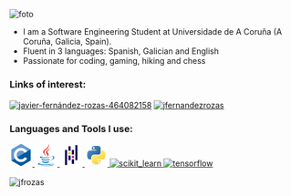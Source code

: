 ![foto](https://github.com/jfrozas/jfrozas/assets/91458621/2f324611-a887-459d-86e6-bcc40c8d63a3)

- I am a Software Engineering Student at Universidade de A Coruña (A Coruña, Galicia, Spain).
- Fluent in 3 languages: Spanish, Galician and English
- Passionate for coding, gaming, hiking and chess


<h3 align="left">Links of interest:</h3>
<p align="left">
<a href="https://linkedin.com/in/javier-fernández-rozas-464082158" target="blank"><img align="center" src="https://raw.githubusercontent.com/rahuldkjain/github-profile-readme-generator/master/src/images/icons/Social/linked-in-alt.svg" alt="javier-fernández-rozas-464082158" height="30" width="40" /></a>
<a href="https://www.leetcode.com/jfernandezrozas" target="blank"><img align="center" src="https://raw.githubusercontent.com/rahuldkjain/github-profile-readme-generator/master/src/images/icons/Social/leet-code.svg" alt="jfernandezrozas" height="30" width="40" /></a>
</p>

<h3 align="left">Languages and Tools I use:</h3>
<p align="left"> <a href="https://www.cprogramming.com/" target="_blank" rel="noreferrer"> <img src="https://raw.githubusercontent.com/devicons/devicon/master/icons/c/c-original.svg" alt="c" width="40" height="40"/> </a> <a href="https://www.java.com" target="_blank" rel="noreferrer"> <img src="https://raw.githubusercontent.com/devicons/devicon/master/icons/java/java-original.svg" alt="java" width="40" height="40"/> </a> <a href="https://pandas.pydata.org/" target="_blank" rel="noreferrer"> <img src="https://raw.githubusercontent.com/devicons/devicon/2ae2a900d2f041da66e950e4d48052658d850630/icons/pandas/pandas-original.svg" alt="pandas" width="40" height="40"/> </a> <a href="https://www.python.org" target="_blank" rel="noreferrer"> <img src="https://raw.githubusercontent.com/devicons/devicon/master/icons/python/python-original.svg" alt="python" width="40" height="40"/> </a> <a href="https://scikit-learn.org/" target="_blank" rel="noreferrer"> <img src="https://upload.wikimedia.org/wikipedia/commons/0/05/Scikit_learn_logo_small.svg" alt="scikit_learn" width="40" height="40"/> </a> <a href="https://www.tensorflow.org" target="_blank" rel="noreferrer"> <img src="https://www.vectorlogo.zone/logos/tensorflow/tensorflow-icon.svg" alt="tensorflow" width="40" height="40"/> </a> </p>

<p><img align="center" src="https://github-readme-stats.vercel.app/api/top-langs?username=jfrozas&show_icons=true&locale=en&layout=compact" alt="jfrozas" /></p>
